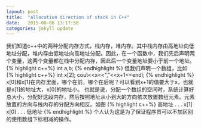 ```yaml
---
layout: post
title:  "allocation direction of stack in C++"
date:   2015-08-06 13:17:58
categories: jekyll update
---
```

我们知道c++中的两种分配内存方式，栈内存，堆内存。其中栈内存由高地址向低地址分配，堆内存由低地址向高地址分配。因此，在一个函数中，我们先后声明两个变量，这两个变量都在栈中分配内存，因此后一个变量地址要小于前一个地址。
{% highlight c++%}
int a,b;
{% endhighlight %}
但我们声明一个数组，比如
{% highlight c++%}
int x[2];
cout<<x<<","<<x+1<<endl;
{% endhighlight %}
x[0]和x[1]在内存里面，哪个在前，哪个在后呢？可以看到x+1的值要大于x，也就是x[1]的地址大，x[0]的地址小。
也就是说，分配一个数组的空间时，系统计算好总大小，分配好这段内存，然后按照地址从小到大的方向依次放置数组元素。元素放置的方向与栈内存的分配方向相反。如图
{% highlight c++%}
高地址
      .
      .
      .
    x[1]
    x[0]
      .
      .
      .
低地址
{% endhighlight %}
个人认为这是为了保证程序员可以不加区别的使用数组下标相减的操作。
